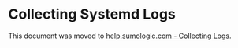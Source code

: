 # Collecting Systemd Logs

This document was moved to [help.sumologic.com - Collecting Logs](https://help.sumologic.com/docs/send-data/kubernetes/collecting-logs/).
